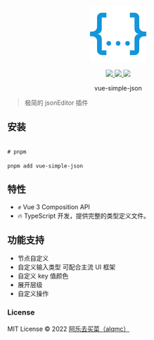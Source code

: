 <p align="center">
  <img width="128px" src="./example/assets/logo.png">
</p>

<p align="center">
  <a href="https://www.npmjs.org/package/vue-simple-json">
  <img src="https://img.shields.io/npm/v/vue-simple-json.svg">
  </a>
  <a href="https://npmcharts.com/compare/vue-simple-json?minimal=true">
  <img src="https://img.shields.io/npm/dm/vue-simple-json.svg?color=357C3C">
  </a>
  <a href="https://npmcharts.com/compare/vue-simple-json?minimal=true">
  <img src="https://img.shields.io/npm/l/vue-simple-json.svg?color=blue">
  </a>
  <br>
</p>

<p align="center">vue-simple-json</p>

> 极简的 jsonEditor 插件

## 安装

```shell

# pnpm

pnpm add vue-simple-json

```

## 特性

- ✊ Vue 3 Composition API
- 🔥 TypeScript 开发，提供完整的类型定义文件。

## 功能支持

- 节点自定义
- 自定义输入类型 可配合主流 UI 框架
- 自定义 key 值颜色
- 展开层级
- 自定义操作

### License

MIT License © 2022 [阿乐去买菜（alqmc）](https://github.com/alqmc)
